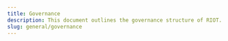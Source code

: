 ```yaml
---
title: Governance
description: This document outlines the governance structure of RIOT.
slug: general/governance
---
```

